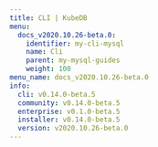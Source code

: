 ```yaml
---
title: CLI | KubeDB
menu:
  docs_v2020.10.26-beta.0:
    identifier: my-cli-mysql
    name: Cli
    parent: my-mysql-guides
    weight: 100
menu_name: docs_v2020.10.26-beta.0
info:
  cli: v0.14.0-beta.5
  community: v0.14.0-beta.5
  enterprise: v0.1.0-beta.5
  installer: v0.14.0-beta.5
  version: v2020.10.26-beta.0
---
```


